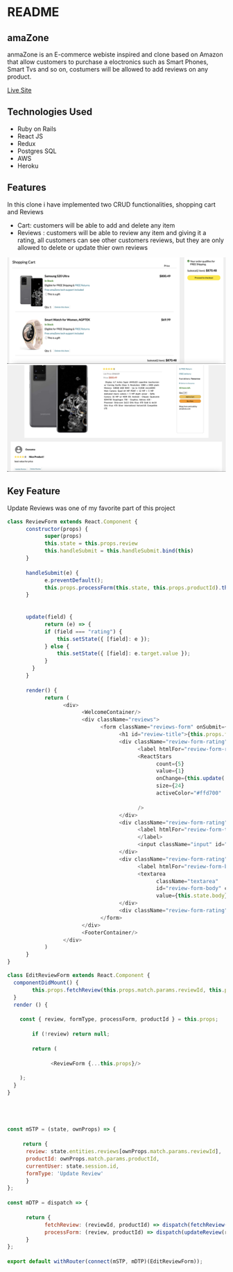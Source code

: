 # README
## amaZone
anmaZone is an E-commerce webiste inspired and clone based on Amazon that allow customers to purchase a eloctronics such as Smart Phones, Smart Tvs and so on, costumers will be allowed to add reviews on any product.

[Live Site](https://amazone2.herokuapp.com/#/)

## Technologies Used 

* Ruby on Rails 
* React JS
* Redux
* Postgres SQL
* AWS
* Heroku 

## Features
In this clone i have implemented two CRUD functionalities, shopping cart and Reviews 
* Cart:  customers will be able to add and delete any item 
* Reviews : customers will be able to review any item and giving it a rating, all customers can see other customers reviews, but they are only allowed to delete or update thier own reviews 

![](app/assets/images/scr1.png)
![](app/assets/images/scr2.png)

## Key Feature  
Update Reviews was one of my favorite part of this project 

```javascript
class ReviewForm extends React.Component {
      constructor(props) {
            super(props)
            this.state = this.props.review 
            this.handleSubmit = this.handleSubmit.bind(this)
      }

      handleSubmit(e) {
            e.preventDefault();
            this.props.processForm(this.state, this.props.productId).then(() => this.props.history.push(`/products/${this.props.productId}`))
      }


      update(field) {
            return (e) => {
            if (field === "rating") {
                this.setState({ [field]: e });
            } else {
                this.setState({ [field]: e.target.value });
            }
        }
      }

      render() {
            return (
                  <div>
                        <WelcomeContainer/>
                        <div className="reviews">
                              <form className="reviews-form" onSubmit={this.handleSubmit}>
                                    <h1 id="review-title">{this.props.formType}</h1>
                                    <div className="review-form-rating">
                                          <label htmlFor="review-form-rating">Overall rating</label>
                                          <ReactStars
                                                count={5}
                                                value={1}
                                                onChange={this.update('rating')}
                                                size={24}
                                                activeColor="#ffd700"
                                                
                                          />
                                    </div>
                                    <div className="review-form-rating">
                                          <label htmlFor="review-form-title">Add a headline
                                          </label>
                                          <input className="input" id="review-form-title" type="text" value={this.state.title} onChange={this.update('title')}></input>
                                    </div>
                                    <div className="review-form-rating">
                                          <label htmlFor="review-form-body">Add a written review</label>
                                          <textarea
                                                className="textarea"
                                                id="review-form-body" cols="100" rows="10"
                                                value={this.state.body} onChange={this.update('body')}></textarea>
                                    </div>
                                    <div className="review-form-rating"><button id="review-submit-from" type="submit">{this.props.formType === 'Create Review' ? 'Submit Review' : 'Update Review'}</button> </div>
                              </form>
                        </div>
                        <FooterContainer/>
                  </div>
            )
      }
}     
```   


```javascript
class EditReviewForm extends React.Component {
  componentDidMount() {
        this.props.fetchReview(this.props.match.params.reviewId, this.props.productId)
  }
  render () {
    
    const { review, formType, processForm, productId } = this.props;
      
        if (!review) return null;
      
        return (
          
              <ReviewForm {...this.props}/>
      
    );
  }
}




const mSTP = (state, ownProps) => {
      
     return {
      review: state.entities.reviews[ownProps.match.params.reviewId],
      productId: ownProps.match.params.productId, 
      currentUser: state.session.id,
      formType: 'Update Review'
      }
};

const mDTP = dispatch => {
      
      return {
            fetchReview: (reviewId, productId) => dispatch(fetchReview(reviewId, productId)),
            processForm: (review, productId) => dispatch(updateReview(review, productId))
      }
};

export default withRouter(connect(mSTP, mDTP)(EditReviewForm));      
```
